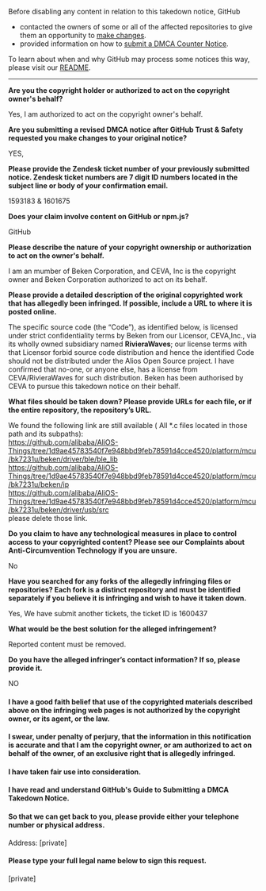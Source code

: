 Before disabling any content in relation to this takedown notice, GitHub
- contacted the owners of some or all of the affected repositories to give them an opportunity to [make changes](https://docs.github.com/en/github/site-policy/dmca-takedown-policy#a-how-does-this-actually-work).
- provided information on how to [submit a DMCA Counter Notice](https://docs.github.com/en/articles/guide-to-submitting-a-dmca-counter-notice).

To learn about when and why GitHub may process some notices this way, please visit our [README](https://github.com/github/dmca/blob/master/README.md#anatomy-of-a-takedown-notice).

---

**Are you the copyright holder or authorized to act on the copyright owner's behalf?** 

Yes, I am authorized to act on the copyright owner's behalf.

**Are you submitting a revised DMCA notice after GitHub Trust & Safety requested you make changes to your original notice?** 

YES, 

**Please provide the Zendesk ticket number of your previously submitted notice. Zendesk ticket numbers are 7 digit ID numbers located in the subject line or body of your confirmation email.** 

1593183  &  1601675

**Does your claim involve content on GitHub or npm.js?** 

GitHub 

**Please describe the nature of your copyright ownership or authorization to act on the owner's behalf.** 

I am an mumber of Beken Corporation,  and CEVA, Inc is the copyright owner and Beken Corporation authorized to act on its behalf. 

**Please provide a detailed description of the original copyrighted work that has allegedly been infringed. If possible, include a URL to where it is posted online.** 

The specific source code (the “Code”), as identified below, is licensed under strict confidentiality terms by Beken from our Licensor, CEVA,Inc., via its wholly owned subsidiary named **RivieraWaves**; our license terms with that Licensor forbid source code distribution and hence the identified Code should not be distributed under the Alios Open Source project. I have confirmed that no-one, or anyone else, has a license from CEVA/RivieraWaves for such distribution. Beken has been authorised by CEVA to pursue this takedown notice on their behalf.

**What files should be taken down? Please provide URLs for each file, or if the entire repository, the repository’s URL.** 

We found the following link are still available ( All *.c files located in those path and its subpaths):  
https://github.com/alibaba/AliOS-Things/tree/1d9ae45783540f7e948bbd9feb78591d4cce4520/platform/mcu/bk7231u/beken/driver/ble/ble_lib  
https://github.com/alibaba/AliOS-Things/tree/1d9ae45783540f7e948bbd9feb78591d4cce4520/platform/mcu/bk7231u/beken/ip  
https://github.com/alibaba/AliOS-Things/tree/1d9ae45783540f7e948bbd9feb78591d4cce4520/platform/mcu/bk7231u/beken/driver/usb/src  
 please delete those link.

**Do you claim to have any technological measures in place to control access to your copyrighted content? Please see our Complaints about Anti-Circumvention Technology if you are unsure.** 

No

**Have you searched for any forks of the allegedly infringing files or repositories? Each fork is a distinct repository and must be identified separately if you believe it is infringing and wish to have it taken down.** 

Yes,  We have submit another tickets, the ticket ID is 1600437 

**What would be the best solution for the alleged infringement?** 

Reported content must be removed. 

**Do you have the alleged infringer’s contact information? If so, please provide it.** 

NO

#### I have a good faith belief that use of the copyrighted materials described above on the infringing web pages is not authorized by the copyright owner, or its agent, or the law.

#### I swear, under penalty of perjury, that the information in this notification is accurate and that I am the copyright owner, or am authorized to act on behalf of the owner, of an exclusive right that is allegedly infringed.

#### I have taken fair use into consideration.

#### I have read and understand GitHub's Guide to Submitting a DMCA Takedown Notice.

#### **So that we can get back to you, please provide either your telephone number or physical address.** 

Address: [private]

#### **Please type your full legal name below to sign this request.** 

[private]

